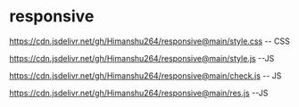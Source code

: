# responsive


https://cdn.jsdelivr.net/gh/Himanshu264/responsive@main/style.css -- CSS

https://cdn.jsdelivr.net/gh/Himanshu264/responsive@main/style.js --JS

https://cdn.jsdelivr.net/gh/Himanshu264/responsive@main/check.js -- JS


https://cdn.jsdelivr.net/gh/Himanshu264/responsive@main/res.js --JS

